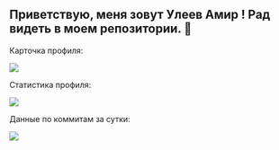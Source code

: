 ## Приветствую, меня зовут Улеев Амир ! Рад видеть в моем репозитории. 👋

<!--
**AUNitman/AUNitman** is a ✨ _special_ ✨ repository because its `README.md` (this file) appears on your GitHub profile.

Here are some ideas to get you started:

- 🔭 I’m currently working on ...
- 🌱 I’m currently learning ...
- 👯 I’m looking to collaborate on ...
- 🤔 I’m looking for help with ...
- 💬 Ask me about ...
- 📫 How to reach me: ...
- 😄 Pronouns: ...
- ⚡ Fun fact: ...
-->
Карточка профиля: 

![](https://github-profile-summary-cards.vercel.app/api/cards/profile-details?username=AUNitman&theme=solarized_dark)

Статистика профиля:

![](https://github-profile-summary-cards.vercel.app/api/cards/stats?username=AUNitman&theme=solarized_dark)

Данные по коммитам за сутки:

![](https://github-profile-summary-cards.vercel.app/api/cards/productive-time?username=AUNitman&theme=solarized_dark)
